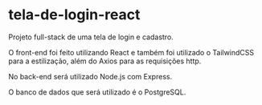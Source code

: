 # tela-de-login-react
Projeto full-stack de uma tela de login e cadastro.

O front-end foi feito utilizando React e também foi utilizado o TailwindCSS para a estilização, além do Axios para as requisições http.

No back-end será utilizado Node.js com Express.

O banco de dados que será utilizado é o PostgreSQL.
